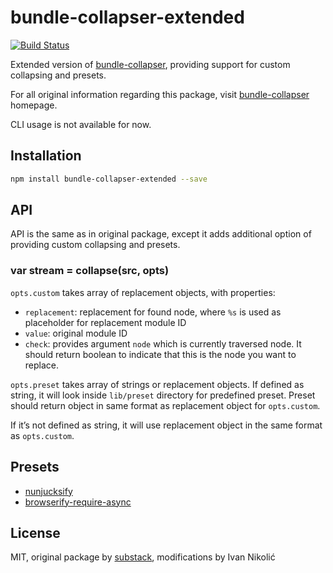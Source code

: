 # bundle-collapser-extended

[![Build Status][ci-img]][ci]

Extended version of [bundle-collapser][bundle-collapser], providing support for custom collapsing and presets.

For all original information regarding this package, visit [bundle-collapser][bundle-collapser] homepage.

CLI usage is not available for now.

## Installation

```sh
npm install bundle-collapser-extended --save
```

## API

API is the same as in original package, except it adds additional option of providing custom collapsing and presets.

### var stream = collapse(src, opts)

`opts.custom` takes array of replacement objects, with properties:

* `replacement`: replacement for found node, where `%s` is used as placeholder for replacement module ID
* `value`: original module ID
* `check`: provides argument `node` which is currently traversed node. It should return boolean to indicate that this is the node you want to replace.

`opts.preset` takes array of strings or replacement objects. If defined as string, it will look inside `lib/preset` directory for predefined preset. Preset should return object in same format as replacement object for `opts.custom`.

If it’s not defined as string, it will use replacement object in the same format as `opts.custom`.

## Presets

* [nunjucksify][nunjucksify]
* [browserify-require-async][browserify-require-async]

## License

MIT, original package by [substack][substack], modifications by Ivan Nikolić

[ci]: https://travis-ci.org/niksy/bundle-collapser-extended
[ci-img]: https://img.shields.io/travis/niksy/bundle-collapser-extended/extended.svg
[substack]: https://github.com/substack
[bundle-collapser]: https://github.com/substack/bundle-collapser
[nunjucksify]: https://github.com/rotundasoftware/nunjucksify
[browserify-require-async]: https://github.com/niksy/browserify-require-async
